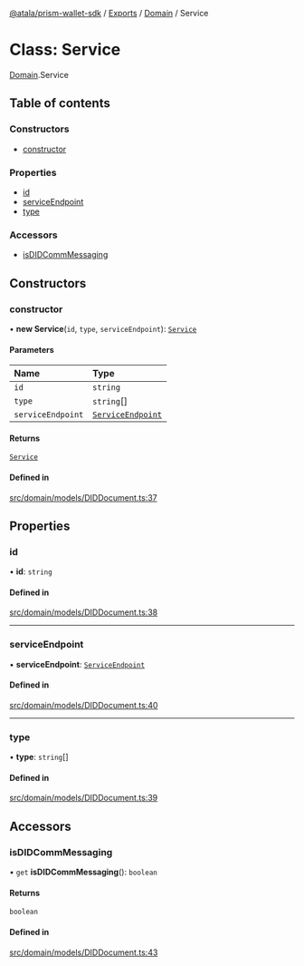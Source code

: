 [@atala/prism-wallet-sdk](../README.md) / [Exports](../modules.md) / [Domain](../modules/Domain.md) / Service

# Class: Service

[Domain](../modules/Domain.md).Service

## Table of contents

### Constructors

- [constructor](Domain.Service.md#constructor)

### Properties

- [id](Domain.Service.md#id)
- [serviceEndpoint](Domain.Service.md#serviceendpoint)
- [type](Domain.Service.md#type)

### Accessors

- [isDIDCommMessaging](Domain.Service.md#isdidcommmessaging)

## Constructors

### constructor

• **new Service**(`id`, `type`, `serviceEndpoint`): [`Service`](Domain.Service.md)

#### Parameters

| Name | Type |
| :------ | :------ |
| `id` | `string` |
| `type` | `string`[] |
| `serviceEndpoint` | [`ServiceEndpoint`](Domain.ServiceEndpoint.md) |

#### Returns

[`Service`](Domain.Service.md)

#### Defined in

[src/domain/models/DIDDocument.ts:37](https://github.com/hyperledger/identus-edge-agent-sdk-ts/blob/bda7c5f2d075f5f1181d8e566d0db6b907796ca5/src/domain/models/DIDDocument.ts#L37)

## Properties

### id

• **id**: `string`

#### Defined in

[src/domain/models/DIDDocument.ts:38](https://github.com/hyperledger/identus-edge-agent-sdk-ts/blob/bda7c5f2d075f5f1181d8e566d0db6b907796ca5/src/domain/models/DIDDocument.ts#L38)

___

### serviceEndpoint

• **serviceEndpoint**: [`ServiceEndpoint`](Domain.ServiceEndpoint.md)

#### Defined in

[src/domain/models/DIDDocument.ts:40](https://github.com/hyperledger/identus-edge-agent-sdk-ts/blob/bda7c5f2d075f5f1181d8e566d0db6b907796ca5/src/domain/models/DIDDocument.ts#L40)

___

### type

• **type**: `string`[]

#### Defined in

[src/domain/models/DIDDocument.ts:39](https://github.com/hyperledger/identus-edge-agent-sdk-ts/blob/bda7c5f2d075f5f1181d8e566d0db6b907796ca5/src/domain/models/DIDDocument.ts#L39)

## Accessors

### isDIDCommMessaging

• `get` **isDIDCommMessaging**(): `boolean`

#### Returns

`boolean`

#### Defined in

[src/domain/models/DIDDocument.ts:43](https://github.com/hyperledger/identus-edge-agent-sdk-ts/blob/bda7c5f2d075f5f1181d8e566d0db6b907796ca5/src/domain/models/DIDDocument.ts#L43)
